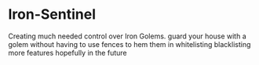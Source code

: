 Iron-Sentinel
=============
Creating much needed control over Iron Golems.
guard your house with a golem without having to use fences to hem them in
whitelisting
blacklisting
more features hopefully in the future